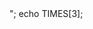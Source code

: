 <?php
//Constantes
define("NOME", "José Carlos");
define("IDADE", 24 );
define("ALTURA", 1.89);
define("CASADO", true);

define("TIMES", ['são paulo', 'palmeiras','corinthians']);

echo 'Meu nome é '.NOME.' e minha idade é '.IDADE.'e minha altura é '.ALTURA.'.';
echo "<hr>";
echo TIMES[3];
